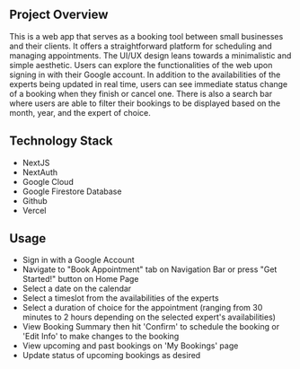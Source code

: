 
## Project Overview

This is a web app that serves as a booking tool between small businesses and their clients. It offers a straightforward platform for scheduling and managing appointments. The UI/UX design leans towards a minimalistic and simple aesthetic. Users can explore the functionalities of the web upon signing in with their Google account. In addition to the availabilities of the experts being updated in real time, users can see immediate status change of a booking when they finish or cancel one. There is also a search bar where users are able to filter their bookings to be displayed based on the month, year, and the expert of choice. 

## Technology Stack

- NextJS
- NextAuth
- Google Cloud
- Google Firestore Database
- Github
- Vercel

## Usage

- Sign in with a Google Account
- Navigate to "Book Appointment" tab on Navigation Bar or press "Get Started!" button on Home Page
- Select a date on the calendar
- Select a timeslot from the availabilities of the experts
- Select a duration of choice for the appointment (ranging from 30 minutes to 2 hours depending on the selected expert's availabilities)
- View Booking Summary then hit 'Confirm' to schedule the booking or 'Edit Info' to make changes to the booking
- View upcoming and past bookings on 'My Bookings' page
- Update status of upcoming bookings as desired

